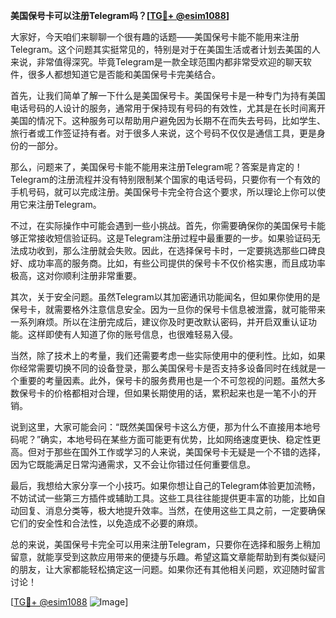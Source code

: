 **美国保号卡可以注册Telegram吗？[[TG💪+ @esim1088](https://t.me/s/esim1088)]**

大家好，今天咱们来聊聊一个很有趣的话题——美国保号卡能不能用来注册Telegram。这个问题其实挺常见的，特别是对于在美国生活或者计划去美国的人来说，非常值得深究。毕竟Telegram是一款全球范围内都非常受欢迎的聊天软件，很多人都想知道它是否能和美国保号卡完美结合。

首先，让我们简单了解一下什么是美国保号卡。美国保号卡是一种专门为持有美国电话号码的人设计的服务，通常用于保持现有号码的有效性，尤其是在长时间离开美国的情况下。这种服务可以帮助用户避免因为长期不在而失去号码，比如学生、旅行者或工作签证持有者。对于很多人来说，这个号码不仅仅是通信工具，更是身份的一部分。

那么，问题来了，美国保号卡能不能用来注册Telegram呢？答案是肯定的！Telegram的注册流程并没有特别限制某个国家的电话号码，只要你有一个有效的手机号码，就可以完成注册。美国保号卡完全符合这个要求，所以理论上你可以使用它来注册Telegram。

不过，在实际操作中可能会遇到一些小挑战。首先，你需要确保你的美国保号卡能够正常接收短信验证码。这是Telegram注册过程中最重要的一步。如果验证码无法成功收到，那么注册就会失败。因此，在选择保号卡时，一定要挑选那些口碑良好、成功率高的服务商。比如，有些公司提供的保号卡不仅价格实惠，而且成功率极高，这对你顺利注册非常重要。

其次，关于安全问题。虽然Telegram以其加密通讯功能闻名，但如果你使用的是保号卡，就需要格外注意信息安全。因为一旦你的保号卡信息被泄露，就可能带来一系列麻烦。所以在注册完成后，建议你及时更改默认密码，并开启双重认证功能。这样即使有人知道了你的账号信息，也很难轻易入侵。

当然，除了技术上的考量，我们还需要考虑一些实际使用中的便利性。比如，如果你经常需要切换不同的设备登录，那么美国保号卡是否支持多设备同时在线就是一个重要的考量因素。此外，保号卡的服务费用也是一个不可忽视的问题。虽然大多数保号卡的价格都相对合理，但如果长期使用的话，累积起来也是一笔不小的开销。

说到这里，大家可能会问：“既然美国保号卡这么方便，那为什么不直接用本地号码呢？”确实，本地号码在某些方面可能更有优势，比如网络速度更快、稳定性更高。但对于那些在国外工作或学习的人来说，美国保号卡无疑是一个不错的选择，因为它既能满足日常沟通需求，又不会让你错过任何重要信息。

最后，我想给大家分享一个小技巧。如果你想让自己的Telegram体验更加流畅，不妨试试一些第三方插件或辅助工具。这些工具往往能提供更丰富的功能，比如自动回复、消息分类等，极大地提升效率。当然，在使用这些工具之前，一定要确保它们的安全性和合法性，以免造成不必要的麻烦。

总的来说，美国保号卡完全可以用来注册Telegram，只要你在选择和服务上稍加留意，就能享受到这款应用带来的便捷与乐趣。希望这篇文章能帮助到有类似疑问的朋友，让大家都能轻松搞定这一问题。如果你还有其他相关问题，欢迎随时留言讨论！

[[TG💪+ @esim1088](https://t.me/s/esim1088) ![Image](https://i.postimg.cc/4NQfJmqS/Snipaste-2025-05-13-00-14-12.png)]